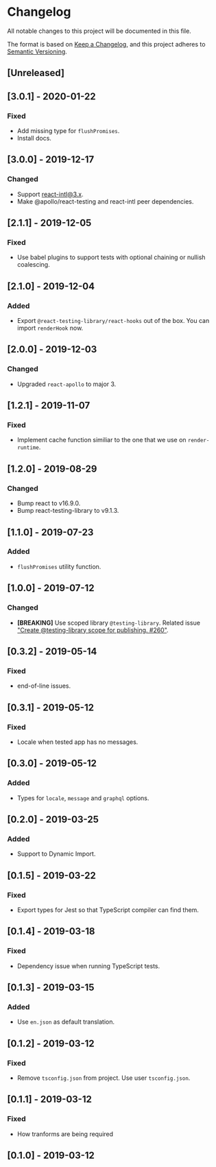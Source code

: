 # Changelog

All notable changes to this project will be documented in this file.

The format is based on [Keep a Changelog](https://keepachangelog.com/en/1.0.0/),
and this project adheres to [Semantic Versioning](https://semver.org/spec/v2.0.0.html).

## [Unreleased]

## [3.0.1] - 2020-01-22
### Fixed
- Add missing type for `flushPromises`.
- Install docs.

## [3.0.0] - 2019-12-17
### Changed
- Support react-intl@3.x.
- Make @apollo/react-testing and react-intl peer dependencies.

## [2.1.1] - 2019-12-05
### Fixed
- Use babel plugins to support tests with optional chaining or nullish coalescing.

## [2.1.0] - 2019-12-04
### Added
- Export `@react-testing-library/react-hooks` out of the box. You can import `renderHook` now.

## [2.0.0] - 2019-12-03

### Changed

- Upgraded `react-apollo` to major 3.

## [1.2.1] - 2019-11-07

### Fixed

- Implement cache function similiar to the one that we use on `render-runtime`.

## [1.2.0] - 2019-08-29

### Changed

- Bump react to v16.9.0.
- Bump react-testing-library to v9.1.3.

## [1.1.0] - 2019-07-23

### Added

- `flushPromises` utility function.

## [1.0.0] - 2019-07-12

### Changed

- **[BREAKING]** Use scoped library `@testing-library`. Related issue ["Create @testing-library scope for publishing. #260"](https://github.com/testing-library/dom-testing-library/issues/260).

## [0.3.2] - 2019-05-14

### Fixed

- end-of-line issues.

## [0.3.1] - 2019-05-12

### Fixed

- Locale when tested app has no messages.

## [0.3.0] - 2019-05-12

### Added

- Types for `locale`, `message` and `graphql` options.

## [0.2.0] - 2019-03-25

### Added

- Support to Dynamic Import.

## [0.1.5] - 2019-03-22

### Fixed

- Export types for Jest so that TypeScript compiler can find them.

## [0.1.4] - 2019-03-18

### Fixed

- Dependency issue when running TypeScript tests.

## [0.1.3] - 2019-03-15

### Added

- Use `en.json` as default translation.

## [0.1.2] - 2019-03-12

### Fixed

- Remove `tsconfig.json` from project. Use user `tsconfig.json`.

## [0.1.1] - 2019-03-12

### Fixed

- How tranforms are being required

## [0.1.0] - 2019-03-12
